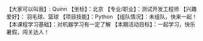 【大家可以叫我】: Quinn
【坐标】：北京
【专业/职业】：测试开发工程师
【兴趣爱好】： 羽毛球、篮球
【项目技能】：Python
【组队情况】：未组队，快来一起！
【本课程学习基础】：对机器学习有一定了解
【本期活动目标】：一起学习，快乐暑假，闯关达人！
